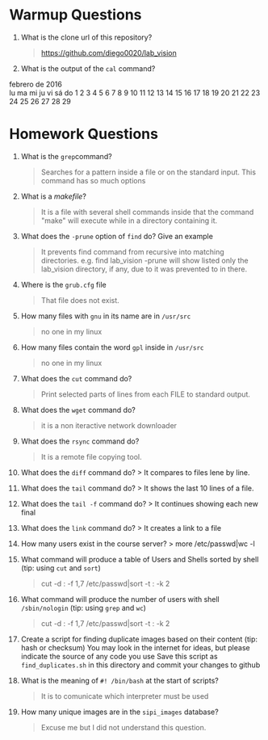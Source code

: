 # Warmup Questions

1.  What is the clone url of this repository?
    >   https://github.com/diego0020/lab_vision

2.  What is the output of the ``cal`` command?

   febrero de 2016  
lu ma mi ju vi sá do
 1  2  3  4  5  6  7 
 8  9 10 11 12 13 14 
15 16 17 18 19 20 21 
22 23 24 25 26 27 28 
29                   

# Homework Questions

1.  What is the ``grep``command?
    >   Searches for a pattern inside a file or on the standard input. This command has so much options

2.  What is a *makefile*?
    >   It is a file with several shell commands inside that the command "make" will execute while in a directory containing it.

4.  What does the ``-prune`` option of ``find`` do? Give an example
    >   It prevents find command from recursive into matching directories.
    > e.g. find lab_vision -prune will show listed only the lab_vision directory, if any, due to it was prevented to in there.

5.  Where is the ``grub.cfg``  file
    >   That file does not exist.

6.  How many files with ``gnu`` in its name are in ``/usr/src``
    >   no one in my linux

7.  How many files contain the word ``gpl`` inside in ``/usr/src``
    >   no one in my linux

8.  What does the ``cut`` command do?
    >   Print selected parts of lines from each FILE to standard output.

9.  What does the ``wget`` command do?
    >   it is a non iteractive network downloader

9.  What does the ``rsync`` command do?
    >   It is a remote file copying tool.

10.  What does the ``diff`` command do?
    >   It compares to files lene by line.

10.  What does the ``tail`` command do?
    >   It shows the last 10 lines of a file.

10.  What does the ``tail -f`` command do?
    >   It continues showing each new final

10.  What does the ``link`` command do?
    >   It creates a link to a file

11.  How many users exist in the course server?
    >   more /etc/passwd|wc -l

12. What command will produce a table of Users and Shells sorted by shell (tip: using ``cut`` and ``sort``)
    >   cut -d : -f 1,7 /etc/passwd|sort -t : -k 2

13. What command will produce the number of users with shell ``/sbin/nologin`` (tip: using ``grep`` and ``wc``)
    >   cut -d : -f 1,7 /etc/passwd|sort -t : -k 2

15. Create a script for finding duplicate images based on their content (tip: hash or checksum)
    You may look in the internet for ideas, but please indicate the source of any code you use
    Save this script as ``find_duplicates.sh`` in this directory and commit your changes to github

16. What is the meaning of ``#! /bin/bash`` at the start of scripts?
    >   It is to comunicate which interpreter must be used

17. How many unique images are in the ``sipi_images`` database?
    >   Excuse me but I did not understand this question.
    
